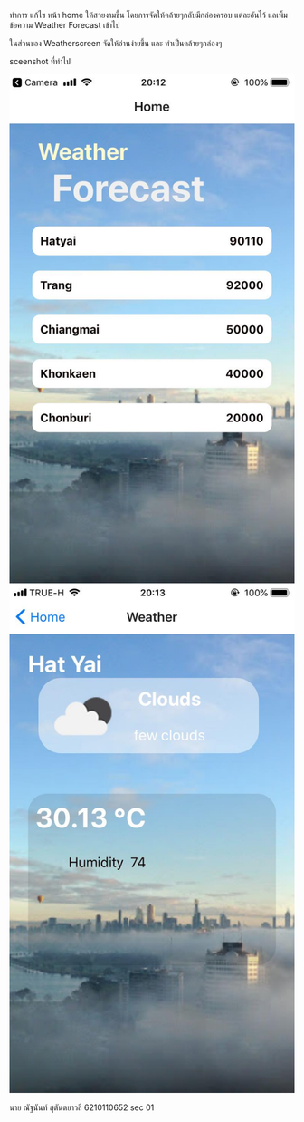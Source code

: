 ทำการ แก้ไข หน้า home ให้สวยงามขึ้น โดยการจัดให้คล้ายๆกลับมีกล่องครอบ แต่ละอันไว้
แลเพิ้ม ข้อความ Weather Forecast เข้าไป


ในส่วนของ Weatherscreen
จัดให้อ่านง่ายขึ้น และ ทำเป็นคล้ายๆกล่องๆ 

sceenshot ที่ทำไป
 

<img src="Home.jpg">
<img src = "WeatherScreen.jpg">

นาย ณัฐนันท์ สุตันตยาวลี 
6210110652  sec 01